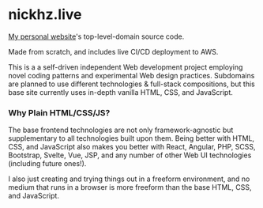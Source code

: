 # nickhz.live
 [My personal website](https://nickhz.live)'s top-level-domain source code.

 Made from scratch, and includes live CI/CD deployment to AWS.

 This is a a self-driven independent Web development project employing novel coding patterns and experimental Web design practices. Subdomains are planned to use different technologies & full-stack compositions, but this base site currently uses in-depth vanilla HTML, CSS, and JavaScript.

### Why Plain HTML/CSS/JS?

 The base frontend technologies are not only framework-agnostic but supplementary to all technologies built upon them. Being better with HTML, CSS, and JavaScript also makes you better with React, Angular, PHP, SCSS, Bootstrap, Svelte, Vue, JSP, and any number of other Web UI technologies (including future ones!).
 
 I also just creating and trying things out in a freeform environment, and no medium that runs in a browser is more freeform than the base HTML, CSS, and JavaScript.


